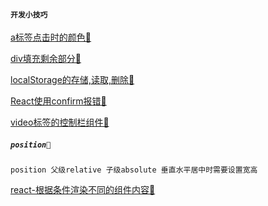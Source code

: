 #### `开发小技巧`

[a标签点击时的颜色📆](https://bbs.csdn.net/topics/390227622)

[div填充剩余部分📆](https://www.cnblogs.com/yzhihao/p/6513022.html)

[localStorage的存储,读取,删除📆](https://blog.csdn.net/she8362315/article/details/82900662)

[React使用confirm报错📆](https://stackoverflow.com/questions/44991656/no-restricted-globals)

[video标签的控制栏组件📆](https://blog.csdn.net/Mrs_Yu/article/details/105882116)

##### `position📆`
```
position 父级relative 子级absolute 垂直水平居中时需要设置宽高
```
[react-根据条件渲染不同的组件内容📆](https://blog.csdn.net/weixin_40571965/article/details/107747773)
